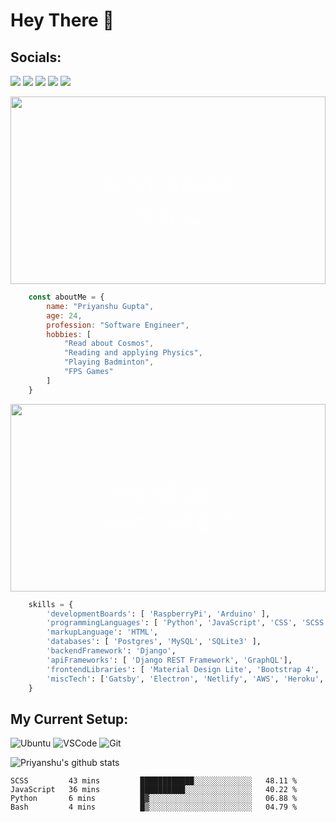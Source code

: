 # Hey There 👋

## Socials:
 [<img src="https://img.shields.io/badge/stackoverflow-%23FE7A16.svg?&style=for-the-badge&logo=stack-overflow&logoColor=white" target="_blank" rel="noopener noreferrer"/>](https://stackoverflow.com/users/10346571/priyanshu-gupta) [<img src="https://img.shields.io/badge/medium-%2312100E.svg?&style=for-the-badge&logo=medium&logoColor=white" target="_blank" rel="noopener noreferrer"/>](https://medium.com/@priyanshugupta_79653) [<img src="https://img.shields.io/badge/linkedin-%230077B5.svg?&style=for-the-badge&logo=linkedin&logoColor=white" target="_blank" rel="noopener noreferrer"/>](https://www.linkedin.com/in/-priyanshugupta/) [<img src="https://img.shields.io/badge/instagram-%23E4405F.svg?&style=for-the-badge&logo=instagram&logoColor=white" target="_blank" rel="noopener noreferrer"/>](https://www.instagram.com/priy4nshu.gupta/) [<img src="https://img.shields.io/badge/twitter-%231DA1F2.svg?&style=for-the-badge&logo=twitter&logoColor=white" target="_blank" rel="noopener noreferrer"/>](https://twitter.com/_priyanshugupta)

<div style="position:relative;text-align:center;color:transparent;">

<img src="https://media.giphy.com/media/3oEjHUtLLUAbdY1C6s/giphy.gif" width="100%" height="300px" style= "object-fit:cover;"/>

<div style="position:absolute;top:50%;left:50%;transform:translate(-50%, -50%);-webkit-text-stroke: 1px white;font-size:20px"> 

# A bit about me... 

</div>

</div>

```javascript
    const aboutMe = {
        name: "Priyanshu Gupta",
        age: 24,
        profession: "Software Engineer",
        hobbies: [
            "Read about Cosmos",
            "Reading and applying Physics",
            "Playing Badminton",
            "FPS Games"
        ]
    }
```


<div style="position:relative;text-align:center;color:transparent;">

<img src="https://media.giphy.com/media/f3iwJFOVOwuy7K6FFw/giphy.gif" width="100%" height="300px" style= "object-fit:cover;"/>

<div style="position:absolute;top:50%;left:50%;transform:translate(-50%, -50%); -webkit-text-stroke: 1px white;font-size:20px;"> 

# What do I work with ? 

</div>

</div>

```python
    skills = {
        'developmentBoards': [ 'RaspberryPi', 'Arduino' ],
        'programmingLanguages': [ 'Python', 'JavaScript', 'CSS', 'SCSS', 'Node.js' ],
        'markupLanguage': 'HTML',
        'databases': [ 'Postgres', 'MySQL', 'SQLite3' ],
        'backendFramework': 'Django',
        'apiFrameworks': [ 'Django REST Framework', 'GraphQL'],
        'frontendLibraries': [ 'Material Design Lite', 'Bootstrap 4', 'React' ],
        'miscTech': ['Gatsby', 'Electron', 'Netlify', 'AWS', 'Heroku', 'Firebase']
    }
```

## My Current Setup:

![Ubuntu](https://img.shields.io/badge/ubuntu-20.04-%23E95420.svg?&style=for-the-badge&logo=ubuntu&logoColor=white) ![VSCode](https://img.shields.io/badge/visual%20studio%20code-%23007ACC.svg?&style=for-the-badge&logo=visual-studio-code&logoColor=white) ![Git](https://img.shields.io/badge/git-%23F05032.svg?&style=for-the-badge&logo=git&logoColor=white)

![Priyanshu's github stats](https://github-readme-stats.vercel.app/api?username=Priyanshu24&count_private=true&show_icons=true&)

<!--START_SECTION:waka-->
```text
SCSS         43 mins         ████████████░░░░░░░░░░░░░   48.11 % 
JavaScript   36 mins         ██████████░░░░░░░░░░░░░░░   40.22 % 
Python       6 mins          █▓░░░░░░░░░░░░░░░░░░░░░░░   06.88 % 
Bash         4 mins          █▒░░░░░░░░░░░░░░░░░░░░░░░   04.79 % 
```
<!--END_SECTION:waka-->
